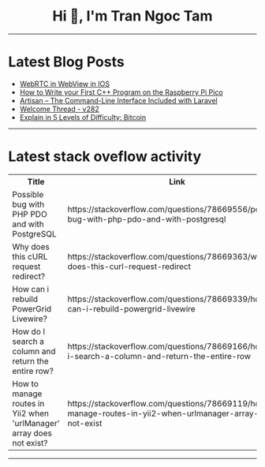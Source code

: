 <h1 align="center">Hi 👋, I'm Tran Ngoc Tam</h1>

---

# Latest Blog Posts 
<!-- BLOG-POST-LIST:START -->
- [WebRTC in WebView in IOS](https://dev.to/alakkadshaw/webrtc-in-webview-in-ios-ci2)
- [How to Write your First C++ Program on the Raspberry Pi Pico](https://dev.to/shilleh/how-to-write-your-first-c-program-on-the-raspberry-pi-pico-25h2)
- [Artisan – The Command-Line Interface Included with Laravel](https://dev.to/n3rdnerd/artisan-the-command-line-interface-included-with-laravel-3371)
- [Welcome Thread - v282](https://dev.to/devteam/welcome-thread-v282-1ca9)
- [Explain in 5 Levels of Difficulty: Bitcoin](https://dev.to/mcsee/explain-in-5-levels-of-difficulty-bitcoin-3gl9)
<!-- BLOG-POST-LIST:END -->

---

# Latest stack oveflow activity
<table>
  <tr><th>Title</th><th>Link</th></tr>
  <!-- STACKOVERFLOW:START --><tr><td>Possible bug with PHP PDO and with PostgreSQL</td><td>https://stackoverflow.com/questions/78669556/possible-bug-with-php-pdo-and-with-postgresql</td></tr><tr><td>Why does this cURL request redirect?</td><td>https://stackoverflow.com/questions/78669363/why-does-this-curl-request-redirect</td></tr><tr><td>How can i rebuild PowerGrid Livewire?</td><td>https://stackoverflow.com/questions/78669339/how-can-i-rebuild-powergrid-livewire</td></tr><tr><td>How do I search a column and return the entire row?</td><td>https://stackoverflow.com/questions/78669166/how-do-i-search-a-column-and-return-the-entire-row</td></tr><tr><td>How to manage routes in Yii2 when &#39;urlManager&#39; array does not exist?</td><td>https://stackoverflow.com/questions/78669119/how-to-manage-routes-in-yii2-when-urlmanager-array-does-not-exist</td></tr><!-- STACKOVERFLOW:END -->
</table>

---


